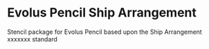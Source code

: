# Evolus Pencil Ship Arrangement
Stencil package for Evolus Pencil based upon the Ship Arrangement xxxxxxx standard
